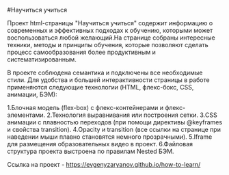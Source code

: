 #Научиться учиться

Проект html-страницы "Научиться учиться" содержит информацию о современных и эффективных подходах к обучению, которыми может воспользоваться любой желающий.На странице собраны интересные техники, методы и принципы обучения, которые позволяют сделать процесс самообразования более продуктивным и систематизированным.

В проекте соблюдена семантика и подключены все необходимые стили. Для удобства и большей интерактивности страницы в работе применяются следующие технологии (HTML, флекс-бокс, CSS, анимации, БЭМ):

1.Блочная модель (flex-box) с флекс-контейнерами и флекс-элементами.
2.Технология выравнивания или построения сетки.
3.CSS анимации с плавностью переходов (при помощи директивы @keyframes и свойства transition).
4.Opacity и transition (все ссылки на странице при наведении мыши плавно становятся немного прозрачными).
5.Iframe для размещения образовательных видео в проект.
6.Файловая структура проекта выстроена по правилам Nested БЭМ.

Ссылка на проект - <https://evgenyzaryanov.github.io/how-to-learn/>
